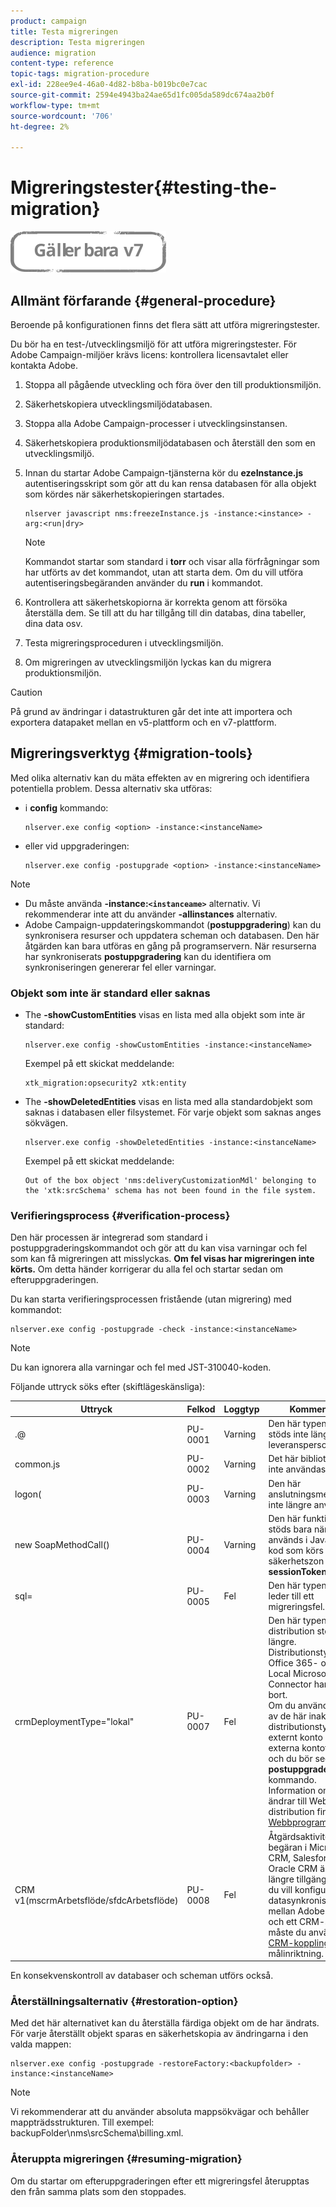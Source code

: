 ```yaml
---
product: campaign
title: Testa migreringen
description: Testa migreringen
audience: migration
content-type: reference
topic-tags: migration-procedure
exl-id: 228ee9e4-46a0-4d82-b8ba-b019bc0e7cac
source-git-commit: 2594e4943ba24ae65d1fc005da589dc674aa2b0f
workflow-type: tm+mt
source-wordcount: '706'
ht-degree: 2%

---
```


# Migreringstester{#testing-the-migration}

![](../../assets/v7-only.svg)

## Allmänt förfarande {#general-procedure}

Beroende på konfigurationen finns det flera sätt att utföra migreringstester.

Du bör ha en test-/utvecklingsmiljö för att utföra migreringstester. För Adobe Campaign-miljöer krävs licens: kontrollera licensavtalet eller kontakta Adobe.

1. Stoppa all pågående utveckling och föra över den till produktionsmiljön.
1. Säkerhetskopiera utvecklingsmiljödatabasen.
1. Stoppa alla Adobe Campaign-processer i utvecklingsinstansen.
1. Säkerhetskopiera produktionsmiljödatabasen och återställ den som en utvecklingsmiljö.
1. Innan du startar Adobe Campaign-tjänsterna kör du **ezeInstance.js** autentiseringsskript som gör att du kan rensa databasen för alla objekt som kördes när säkerhetskopieringen startades.

   ```
   nlserver javascript nms:freezeInstance.js -instance:<instance> -arg:<run|dry>
   ```

   >[!NOTE]
   >
   >Kommandot startar som standard i **torr** och visar alla förfrågningar som har utförts av det kommandot, utan att starta dem. Om du vill utföra autentiseringsbegäranden använder du **run** i kommandot.

1. Kontrollera att säkerhetskopiorna är korrekta genom att försöka återställa dem. Se till att du har tillgång till din databas, dina tabeller, dina data osv.
1. Testa migreringsproceduren i utvecklingsmiljön.
1. Om migreringen av utvecklingsmiljön lyckas kan du migrera produktionsmiljön.

>[!CAUTION]
>
>På grund av ändringar i datastrukturen går det inte att importera och exportera datapaket mellan en v5-plattform och en v7-plattform.


## Migreringsverktyg {#migration-tools}

Med olika alternativ kan du mäta effekten av en migrering och identifiera potentiella problem. Dessa alternativ ska utföras:

* i **config** kommando:

   ```
   nlserver.exe config <option> -instance:<instanceName>
   ```

* eller vid uppgraderingen:

   ```
   nlserver.exe config -postupgrade <option> -instance:<instanceName>
   ```

>[!NOTE]
>
>* Du måste använda **-instance:`<instanceame>`** alternativ. Vi rekommenderar inte att du använder **-allinstances** alternativ.
>* Adobe Campaign-uppdateringskommandot (**postuppgradering**) kan du synkronisera resurser och uppdatera scheman och databasen. Den här åtgärden kan bara utföras en gång på programservern. När resurserna har synkroniserats **postuppgradering** kan du identifiera om synkroniseringen genererar fel eller varningar.


### Objekt som inte är standard eller saknas

* The **-showCustomEntities** visas en lista med alla objekt som inte är standard:

   ```
   nlserver.exe config -showCustomEntities -instance:<instanceName>
   ```

   Exempel på ett skickat meddelande:

   ```
   xtk_migration:opsecurity2 xtk:entity
   ```

* The **-showDeletedEntities** visas en lista med alla standardobjekt som saknas i databasen eller filsystemet. För varje objekt som saknas anges sökvägen.

   ```
   nlserver.exe config -showDeletedEntities -instance:<instanceName>
   ```

   Exempel på ett skickat meddelande:

   ```
   Out of the box object 'nms:deliveryCustomizationMdl' belonging to the 'xtk:srcSchema' schema has not been found in the file system.
   ```

### Verifieringsprocess {#verification-process}

Den här processen är integrerad som standard i postuppgraderingskommandot och gör att du kan visa varningar och fel som kan få migreringen att misslyckas. **Om fel visas har migreringen inte körts.** Om detta händer korrigerar du alla fel och startar sedan om efteruppgraderingen.

Du kan starta verifieringsprocessen fristående (utan migrering) med kommandot:

```
nlserver.exe config -postupgrade -check -instance:<instanceName>
```

>[!NOTE]
>
>Du kan ignorera alla varningar och fel med JST-310040-koden.

Följande uttryck söks efter (skiftlägeskänsliga):

<table> 
 <thead> 
  <tr> 
   <th> Uttryck<br /> </th> 
   <th> Felkod<br /> </th> 
   <th> Loggtyp<br /> </th> 
   <th> Kommentarer<br /> </th> 
  </tr> 
 </thead> 
 <tbody> 
  <tr> 
   <td> .@<br /> </td> 
   <td> PU-0001<br /> </td> 
   <td> Varning<br /> </td> 
   <td> Den här typen av syntax stöds inte längre i leveranspersonalisering. <br /> </td> 
  </tr> 
  <tr> 
   <td> common.js<br /> </td> 
   <td> PU-0002<br /> </td> 
   <td> Varning<br /> </td> 
   <td> Det här biblioteket får inte användas.<br /> </td> 
  </tr> 
  <tr> 
   <td> logon(<br /> </td> 
   <td> PU-0003<br /> </td> 
   <td> Varning<br /> </td> 
   <td> Den här anslutningsmetoden får inte längre användas.<br /> </td> 
  </tr> 
  <tr> 
   <td> new SoapMethodCall()<br /> </td> 
   <td> PU-0004<br /> </td> 
   <td> Varning<br /> </td> 
   <td> Den här funktionen stöds bara när den används i JavaScript-kod som körs från en säkerhetszon i <strong>sessionTokenOnly</strong> läge.<br /> </td> 
  </tr> 
  <tr> 
   <td> sql=<br /> </td> 
   <td> PU-0005<br /> </td> 
   <td> Fel<br /> </td> 
   <td> Den här typen av fel leder till ett migreringsfel.<br /> </td> 
  </tr> 
  <tr> 
   <td> crmDeploymentType="lokal"<br /> </td> 
   <td> PU-0007<br /> </td> 
   <td> Fel<br /> </td> 
   <td> Den här typen av distribution stöds inte längre. Distributionstypen för Office 365- och On-Local Microsoft CRM Connector har nu tagits bort. 
   </br>Om du använder någon av de här inaktuella distributionstyperna i ett externt konto bör det externa kontot tas bort och du bör sedan köra <b>postuppgradering</b> -kommando. 
   </br>Information om hur du ändrar till Web API-distribution finns i <a href="../../platform/using/crm-ms-dynamics.md#configure-acc-for-microsoft" target="_blank">Webbprogram</a>.<br /> </td>
  </tr> 
  <tr> 
   <td> CRM v1(mscrmArbetsflöde/sfdcArbetsflöde)<br /> </td> 
   <td> PU-0008<br /> </td> 
   <td> Fel<br /> </td> 
   <td> Åtgärdsaktiviteter på begäran i Microsoft CRM, Salesforce och Oracle CRM är inte längre tillgängliga. Om du vill konfigurera datasynkroniseringen mellan Adobe Campaign och ett CRM-system måste du använda <a href="../../workflow/using/crm-connector.md" target="_blank">CRM-koppling</a> målinriktning.<br /> </td>
  </tr> 
 </tbody> 
</table>

En konsekvenskontroll av databaser och scheman utförs också.

### Återställningsalternativ {#restoration-option}

Med det här alternativet kan du återställa färdiga objekt om de har ändrats. För varje återställt objekt sparas en säkerhetskopia av ändringarna i den valda mappen:

```
nlserver.exe config -postupgrade -restoreFactory:<backupfolder> -instance:<instanceName>
```

>[!NOTE]
>
>Vi rekommenderar att du använder absoluta mappsökvägar och behåller mappträdsstrukturen. Till exempel: backupFolder\nms\srcSchema\billing.xml.

### Återuppta migreringen {#resuming-migration}

Om du startar om efteruppgraderingen efter ett migreringsfel återupptas den från samma plats som den stoppades.
